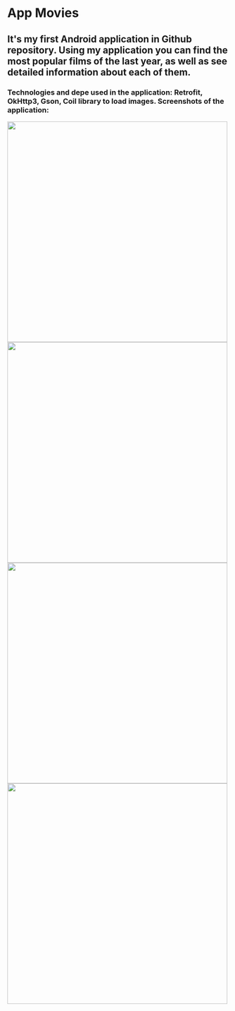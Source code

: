# App Movies

## It's my first Android application in Github repository. Using my application you can find the most popular films of the last year, as well as see detailed information about each of them.

### Technologies and depe used in the application: Retrofit, OkHttp3, Gson, Coil library to load images. Screenshots of the application:
<img src="https://github.com/Safin717/MovieApp/blob/main/1.png" width="500">
<img src="https://github.com/Safin717/MovieApp/blob/main/2.png" width="500">
<img src="https://github.com/Safin717/MovieApp/blob/main/3.png" width="500">
<img src="https://github.com/Safin717/MovieApp/blob/main/4.png" width="500">


